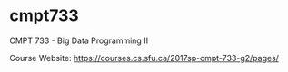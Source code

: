 # cmpt733
CMPT 733 - Big Data Programming II

Course Website: https://courses.cs.sfu.ca/2017sp-cmpt-733-g2/pages/
